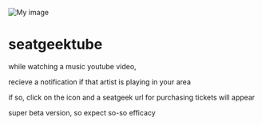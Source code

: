 ![My image](blob:http://imgur.com/b0c25729-f9e7-4e6d-8675-3ef149b23016)
# seatgeektube
while watching a music youtube video,

recieve a notification if that artist is playing in your area

if so,  click on the icon and a seatgeek url for purchasing tickets will appear

super beta version, so expect so-so efficacy
